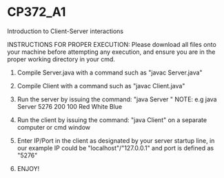 # CP372_A1
Introduction to Client-Server interactions


INSTRUCTIONS FOR PROPER EXECUTION:
Please download all files onto your machine before attempting any execution, and ensure you are in the proper working directory in your cmd.

1. Compile Server.java with a command such as "javac Server.java"
2. Compile Client with a command such as "javac Client.java"
3. Run the server by issuing the command: "java Server <port> <board width> <board height> <colours separated by space>"
        NOTE: e.g java Server 5276 200 100 Red White Blue
        
4. Run the client by issuing the command: "java Client" on a separate computer or cmd window
5. Enter IP/Port in the client as designated by your server startup line, in our example IP could be "localhost"/"127.0.0.1" and port
   is defined as "5276"

6. ENJOY!
